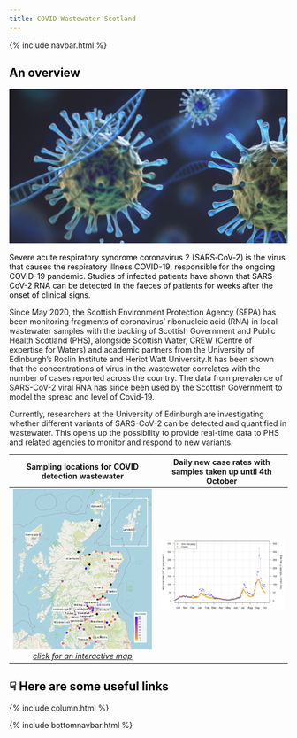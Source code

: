 ```yaml
---
title: COVID Wastewater Scotland
---
```

{% include navbar.html %}

## <span style="color: black;"> An overview </span>

![covid_virus](covid%20virus%202.jpg)

<span style="color: black;"> Severe acute respiratory syndrome coronavirus 2 (SARS‑CoV‑2) is the virus that causes the respiratory illness COVID-19, responsible for the ongoing COVID-19 pandemic.
Studies of infected patients have shown that SARS-CoV-2 RNA can be detected in the faeces of patients for weeks after the onset of clinical signs.

Since May 2020, the Scottish Environment Protection Agency (SEPA) has been monitoring fragments of coronavirus’ ribonucleic acid (RNA) in local wastewater samples with the backing of Scottish Government and Public Health Scotland (PHS), alongside Scottish Water, CREW (Centre of expertise for Waters) and academic partners from the University of Edinburgh’s Roslin Institute and Heriot Watt University.It has been shown that the concentrations of virus in the wastewater correlates with the number of cases reported across the country. The data from prevalence of SARS-CoV-2 viral RNA has since been used by the Scottish Government to model the spread and level of Covid-19.

Currently, researchers at the University of Edinburgh are investigating whether different variants of SARS-CoV-2 can be detected and quantified in wastewater. This opens up the possibility to provide real-time data to PHS and related agencies to monitor and respond to new variants. 

 
 |Sampling locations for COVID detection wastewater |Daily new case rates with samples taken up until 4th October|
 |:-:|:-:|
 |[![sampling sites](figure_sites_geomap.jpg)](./geo-map-interactive.html) [*click for an interactive map*](./geo-map-interactive.html)  |![wastewater vs cases](average_trends_in_WW-modelling_the_epidemic_issue_72-20211011.jpg)|

## <span style="color: black;"> <span>&#9759;</span> Here are some useful links </span>

{% include column.html %}



{% include bottomnavbar.html %}



